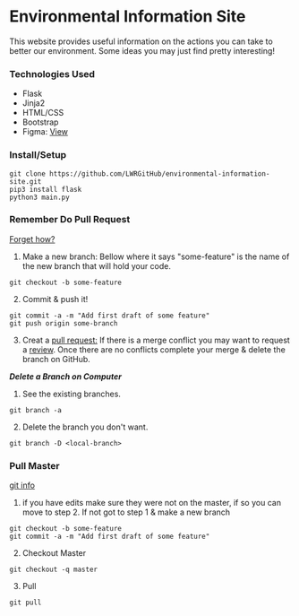 # Environmental Information Site
This website provides useful information on the actions you can take to better our environment. Some ideas you may just find pretty interesting!

### Technologies Used
- Flask
- Jinja2
- HTML/CSS
- Bootstrap
- Figma: [View](https://www.figma.com/file/aW1j9lTebdS4xTtFqWorsl/GG-Green-Group?node-id=0%3A1)

### Install/Setup

```
git clone https://github.com/LWRGitHub/environmental-information-site.git
pip3 install flask
python3 main.py
```

<!-- **Install**

N/A

**Run**

N/A -->

### Remember Do Pull Request 
[Forget how?](https://yangsu.github.io/pull-request-tutorial/)
1. Make a new branch: Bellow where it says "some-feature" is the name of the new branch that will hold your code.
```
git checkout -b some-feature
```
2. Commit & push it!
```
git commit -a -m "Add first draft of some feature"
git push origin some-branch
```
3. Creat a [pull request:](https://docs.github.com/en/github/collaborating-with-issues-and-pull-requests/creating-a-pull-request) If there is a merge conflict you may want to request a [review](https://docs.github.com/en/github/collaborating-with-issues-and-pull-requests/requesting-a-pull-request-review). Once there are no conflicts complete your merge & delete the branch on GitHub.

***Delete a Branch on Computer***
1. See the existing branches.
```
git branch -a
```
2. Delete the branch you don't want.
```
git branch -D <local-branch>
```

### Pull Master
[git info](https://git-scm.com/docs/git-checkout)
1. if you have edits make sure they were not on the master, if so you can move to step 2. If not got to step 1 & make a new branch
```
git checkout -b some-feature
git commit -a -m "Add first draft of some feature"
```
2. Checkout Master
```
git checkout -q master
```
3. Pull
```
git pull
```


<!-- ### Images of Site
<img alt="..." src="https://github.com/lwrgithub/gif-search-site/blob/master/..." />  -->

<!-- Test comment -->